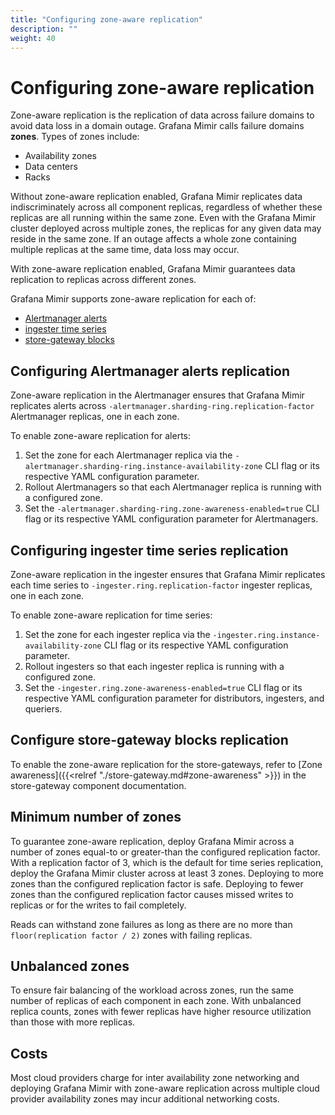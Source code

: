 ```yaml
---
title: "Configuring zone-aware replication"
description: ""
weight: 40
---
```


# Configuring zone-aware replication

Zone-aware replication is the replication of data across failure domains to avoid data loss in a domain outage.
Grafana Mimir calls failure domains **zones**.
Types of zones include:

- Availability zones
- Data centers
- Racks

Without zone-aware replication enabled, Grafana Mimir replicates data indiscriminately across all component replicas, regardless of whether these replicas are all running within the same zone.
Even with the Grafana Mimir cluster deployed across multiple zones, the replicas for any given data may reside in the same zone.
If an outage affects a whole zone containing multiple replicas at the same time, data loss may occur.

With zone-aware replication enabled, Grafana Mimir guarantees data replication to replicas across different zones.

Grafana Mimir supports zone-aware replication for each of:

- [Alertmanager alerts](#configuring-alertmanager-alerts-replication)
- [ingester time series](#configuring-ingester-time-series-replication)
- [store-gateway blocks](#configuring-store-gateway-blocks-replication)

## Configuring Alertmanager alerts replication

Zone-aware replication in the Alertmanager ensures that Grafana Mimir replicates alerts across `-alertmanager.sharding-ring.replication-factor` Alertmanager replicas, one in each zone.

To enable zone-aware replication for alerts:

1. Set the zone for each Alertmanager replica via the `-alertmanager.sharding-ring.instance-availability-zone` CLI flag or its respective YAML configuration parameter.
2. Rollout Alertmanagers so that each Alertmanager replica is running with a configured zone.
3. Set the `-alertmanager.sharding-ring.zone-awareness-enabled=true` CLI flag or its respective YAML configuration parameter for Alertmanagers.

## Configuring ingester time series replication

Zone-aware replication in the ingester ensures that Grafana Mimir replicates each time series to `-ingester.ring.replication-factor` ingester replicas, one in each zone.

To enable zone-aware replication for time series:

1. Set the zone for each ingester replica via the `-ingester.ring.instance-availability-zone` CLI flag or its respective YAML configuration parameter.
2. Rollout ingesters so that each ingester replica is running with a configured zone.
3. Set the `-ingester.ring.zone-awareness-enabled=true` CLI flag or its respective YAML configuration parameter for distributors, ingesters, and queriers.

## Configure store-gateway blocks replication

To enable the zone-aware replication for the store-gateways, refer to [Zone awareness]({{<relref "./store-gateway.md#zone-awareness" >}}) in the store-gateway component documentation.

## Minimum number of zones

To guarantee zone-aware replication, deploy Grafana Mimir across a number of zones equal-to or greater-than the configured replication factor.
With a replication factor of 3, which is the default for time series replication, deploy the Grafana Mimir cluster across at least 3 zones.
Deploying to more zones than the configured replication factor is safe.
Deploying to fewer zones than the configured replication factor causes missed writes to replicas or for the writes to fail completely.

Reads can withstand zone failures as long as there are no more than `floor(replication factor / 2)` zones with failing replicas.

## Unbalanced zones

To ensure fair balancing of the workload across zones, run the same number of replicas of each component in each zone.
With unbalanced replica counts, zones with fewer replicas have higher resource utilization than those with more replicas.

## Costs

Most cloud providers charge for inter availability zone networking and deploying Grafana Mimir with zone-aware replication across multiple cloud provider availability zones may incur additional networking costs.
